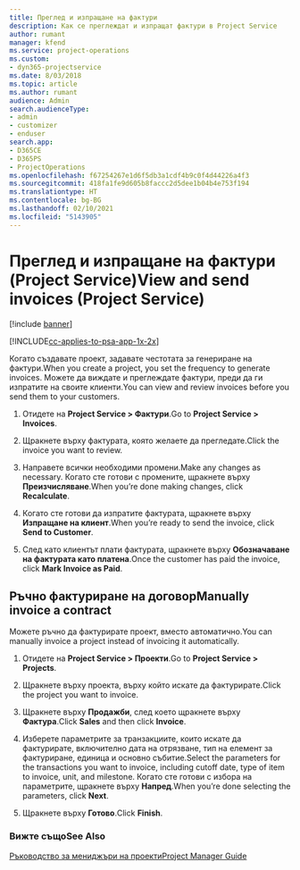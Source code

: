 ```yaml
---
title: Преглед и изпращане на фактури
description: Как се преглеждат и изпращат фактури в Project Service
author: rumant
manager: kfend
ms.service: project-operations
ms.custom:
- dyn365-projectservice
ms.date: 8/03/2018
ms.topic: article
ms.author: rumant
audience: Admin
search.audienceType:
- admin
- customizer
- enduser
search.app:
- D365CE
- D365PS
- ProjectOperations
ms.openlocfilehash: f67254267e1d6f5db3a1cdf4b9c0f4d44226a4f3
ms.sourcegitcommit: 418fa1fe9d605b8faccc2d5dee1b04b4e753f194
ms.translationtype: HT
ms.contentlocale: bg-BG
ms.lasthandoff: 02/10/2021
ms.locfileid: "5143905"
---
```

# <a name="view-and-send-invoices-project-service"></a><span data-ttu-id="97a58-103">Преглед и изпращане на фактури (Project Service)</span><span class="sxs-lookup"><span data-stu-id="97a58-103">View and send invoices (Project Service)</span></span>

[!include [banner](../includes/psa-now-project-operations.md)]

[!INCLUDE[cc-applies-to-psa-app-1x-2x](../includes/cc-applies-to-psa-app-1x-2x.md)]

<span data-ttu-id="97a58-104">Когато създавате проект, задавате честотата за генериране на фактури.</span><span class="sxs-lookup"><span data-stu-id="97a58-104">When you create a project, you set the frequency to generate invoices.</span></span> <span data-ttu-id="97a58-105">Можете да виждате и преглеждате фактури, преди да ги изпратите на своите клиенти.</span><span class="sxs-lookup"><span data-stu-id="97a58-105">You can view and review invoices before you send them to your customers.</span></span>  
  
1.  <span data-ttu-id="97a58-106">Отидете на **Project Service > Фактури**.</span><span class="sxs-lookup"><span data-stu-id="97a58-106">Go to **Project Service > Invoices**.</span></span>  
  
2.  <span data-ttu-id="97a58-107">Щракнете върху фактурата, която желаете да прегледате.</span><span class="sxs-lookup"><span data-stu-id="97a58-107">Click the invoice you want to review.</span></span>  
  
3.  <span data-ttu-id="97a58-108">Направете всички необходими промени.</span><span class="sxs-lookup"><span data-stu-id="97a58-108">Make any changes as necessary.</span></span> <span data-ttu-id="97a58-109">Когато сте готови с промените, щракнете върху **Преизчисляване**.</span><span class="sxs-lookup"><span data-stu-id="97a58-109">When you’re done making changes, click **Recalculate**.</span></span>  
  
4.  <span data-ttu-id="97a58-110">Когато сте готови да изпратите фактурата, щракнете върху **Изпращане на клиент**.</span><span class="sxs-lookup"><span data-stu-id="97a58-110">When you’re ready to send the invoice, click **Send to Customer**.</span></span>  
  
5.  <span data-ttu-id="97a58-111">След като клиентът плати фактурата, щракнете върху **Обозначаване на фактурата като платена**.</span><span class="sxs-lookup"><span data-stu-id="97a58-111">Once the customer has paid the invoice, click **Mark Invoice as Paid**.</span></span>  
  
## <a name="manually-invoice-a-contract"></a><span data-ttu-id="97a58-112">Ръчно фактуриране на договор</span><span class="sxs-lookup"><span data-stu-id="97a58-112">Manually invoice a contract</span></span>  
 <span data-ttu-id="97a58-113">Можете ръчно да фактурирате проект, вместо автоматично.</span><span class="sxs-lookup"><span data-stu-id="97a58-113">You can manually invoice a project instead of invoicing it automatically.</span></span>  
  
1.  <span data-ttu-id="97a58-114">Отидете на **Project Service > Проекти**.</span><span class="sxs-lookup"><span data-stu-id="97a58-114">Go to **Project Service > Projects**.</span></span>  
  
2.  <span data-ttu-id="97a58-115">Щракнете върху проекта, върху който искате да фактурирате.</span><span class="sxs-lookup"><span data-stu-id="97a58-115">Click the project you want to invoice.</span></span>  
  
3.  <span data-ttu-id="97a58-116">Щракнете върху **Продажби**, след което щракнете върху **Фактура**.</span><span class="sxs-lookup"><span data-stu-id="97a58-116">Click **Sales** and then click **Invoice**.</span></span>  
  
4.  <span data-ttu-id="97a58-117">Изберете параметрите за транзакциите, които искате да фактурирате, включително дата на отрязване, тип на елемент за фактуриране, единица и основно събитие.</span><span class="sxs-lookup"><span data-stu-id="97a58-117">Select the parameters for the transactions you want to invoice, including cutoff date, type of item to invoice, unit, and milestone.</span></span> <span data-ttu-id="97a58-118">Когато сте готови с избора на параметрите, щракнете върху **Напред**.</span><span class="sxs-lookup"><span data-stu-id="97a58-118">When you’re done selecting the parameters, click **Next**.</span></span>  
  
5.  <span data-ttu-id="97a58-119">Щракнете върху **Готово**.</span><span class="sxs-lookup"><span data-stu-id="97a58-119">Click **Finish**.</span></span>  
  
### <a name="see-also"></a><span data-ttu-id="97a58-120">Вижте също</span><span class="sxs-lookup"><span data-stu-id="97a58-120">See Also</span></span>  
 [<span data-ttu-id="97a58-121">Ръководство за мениджъри на проекти</span><span class="sxs-lookup"><span data-stu-id="97a58-121">Project Manager Guide</span></span>](../psa/project-manager-guide.md)
